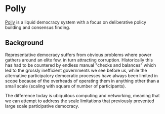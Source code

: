 # Polly

[Polly](http://polly-project.org) is a liquid democracy system with a focus on deliberative policy building and consensus finding.

## Background

Representative democracy suffers from obvious problems where power gathers around an elite few, in turn attracting corruption. Historically this has had to be countered by endless manual "checks and balances" which led to the grossly inefficient governments we see before us, while the alternative participatory democratic processes have always been limited in scope because of the overheads of operating them in anything other than a small scale (scaling with square of number of participants). 

The difference today is ubiquitous computing and networking, meaning that we can attempt to address the scale limitations that previously prevented large scale participative democracy.


